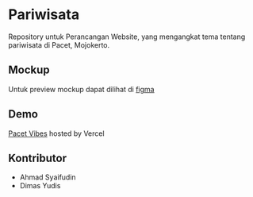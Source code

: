# Pariwisata

Repository untuk Perancangan Website, yang mengangkat tema tentang pariwisata di Pacet, Mojokerto.

## Mockup

Untuk preview mockup dapat dilihat di [figma](https://www.figma.com/file/D8smhdogCNnbfcO7s18Fmg/Parawisata)

## Demo

[Pacet Vibes](https://pacet-vibes.vercel.app/) hosted by Vercel

## Kontributor

- Ahmad Syaifudin
- Dimas Yudis
